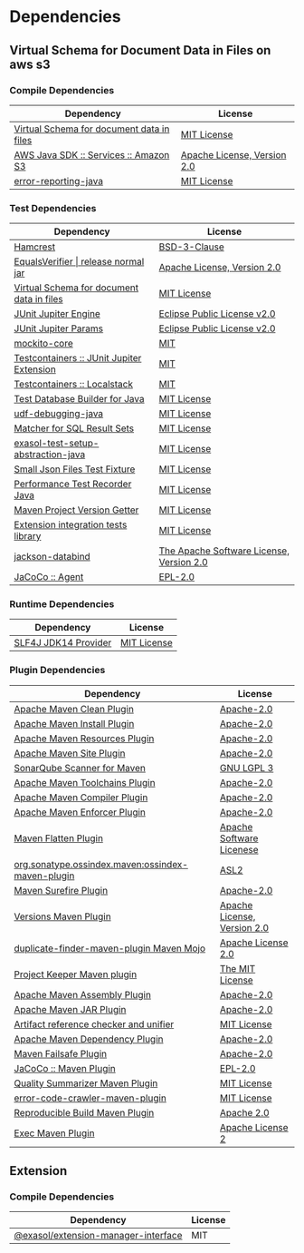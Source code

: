 <!-- @formatter:off -->
# Dependencies

## Virtual Schema for Document Data in Files on aws s3

### Compile Dependencies

| Dependency                                     | License                          |
| ---------------------------------------------- | -------------------------------- |
| [Virtual Schema for document data in files][0] | [MIT License][1]                 |
| [AWS Java SDK :: Services :: Amazon S3][2]     | [Apache License, Version 2.0][3] |
| [error-reporting-java][4]                      | [MIT License][5]                 |

### Test Dependencies

| Dependency                                      | License                                       |
| ----------------------------------------------- | --------------------------------------------- |
| [Hamcrest][6]                                   | [BSD-3-Clause][7]                             |
| [EqualsVerifier \| release normal jar][8]       | [Apache License, Version 2.0][9]              |
| [Virtual Schema for document data in files][0]  | [MIT License][1]                              |
| [JUnit Jupiter Engine][10]                      | [Eclipse Public License v2.0][11]             |
| [JUnit Jupiter Params][10]                      | [Eclipse Public License v2.0][11]             |
| [mockito-core][12]                              | [MIT][13]                                     |
| [Testcontainers :: JUnit Jupiter Extension][14] | [MIT][15]                                     |
| [Testcontainers :: Localstack][14]              | [MIT][15]                                     |
| [Test Database Builder for Java][16]            | [MIT License][17]                             |
| [udf-debugging-java][18]                        | [MIT License][19]                             |
| [Matcher for SQL Result Sets][20]               | [MIT License][21]                             |
| [exasol-test-setup-abstraction-java][22]        | [MIT License][23]                             |
| [Small Json Files Test Fixture][24]             | [MIT License][25]                             |
| [Performance Test Recorder Java][26]            | [MIT License][27]                             |
| [Maven Project Version Getter][28]              | [MIT License][29]                             |
| [Extension integration tests library][30]       | [MIT License][31]                             |
| [jackson-databind][32]                          | [The Apache Software License, Version 2.0][9] |
| [JaCoCo :: Agent][33]                           | [EPL-2.0][34]                                 |

### Runtime Dependencies

| Dependency                 | License           |
| -------------------------- | ----------------- |
| [SLF4J JDK14 Provider][35] | [MIT License][36] |

### Plugin Dependencies

| Dependency                                              | License                          |
| ------------------------------------------------------- | -------------------------------- |
| [Apache Maven Clean Plugin][37]                         | [Apache-2.0][9]                  |
| [Apache Maven Install Plugin][38]                       | [Apache-2.0][9]                  |
| [Apache Maven Resources Plugin][39]                     | [Apache-2.0][9]                  |
| [Apache Maven Site Plugin][40]                          | [Apache-2.0][9]                  |
| [SonarQube Scanner for Maven][41]                       | [GNU LGPL 3][42]                 |
| [Apache Maven Toolchains Plugin][43]                    | [Apache-2.0][9]                  |
| [Apache Maven Compiler Plugin][44]                      | [Apache-2.0][9]                  |
| [Apache Maven Enforcer Plugin][45]                      | [Apache-2.0][9]                  |
| [Maven Flatten Plugin][46]                              | [Apache Software Licenese][9]    |
| [org.sonatype.ossindex.maven:ossindex-maven-plugin][47] | [ASL2][48]                       |
| [Maven Surefire Plugin][49]                             | [Apache-2.0][9]                  |
| [Versions Maven Plugin][50]                             | [Apache License, Version 2.0][9] |
| [duplicate-finder-maven-plugin Maven Mojo][51]          | [Apache License 2.0][52]         |
| [Project Keeper Maven plugin][53]                       | [The MIT License][54]            |
| [Apache Maven Assembly Plugin][55]                      | [Apache-2.0][9]                  |
| [Apache Maven JAR Plugin][56]                           | [Apache-2.0][9]                  |
| [Artifact reference checker and unifier][57]            | [MIT License][58]                |
| [Apache Maven Dependency Plugin][59]                    | [Apache-2.0][9]                  |
| [Maven Failsafe Plugin][60]                             | [Apache-2.0][9]                  |
| [JaCoCo :: Maven Plugin][61]                            | [EPL-2.0][34]                    |
| [Quality Summarizer Maven Plugin][62]                   | [MIT License][63]                |
| [error-code-crawler-maven-plugin][64]                   | [MIT License][65]                |
| [Reproducible Build Maven Plugin][66]                   | [Apache 2.0][48]                 |
| [Exec Maven Plugin][67]                                 | [Apache License 2][9]            |

## Extension

### Compile Dependencies

| Dependency                                | License |
| ----------------------------------------- | ------- |
| [@exasol/extension-manager-interface][68] | MIT     |

[0]: https://github.com/exasol/virtual-schema-common-document-files/
[1]: https://github.com/exasol/virtual-schema-common-document-files/blob/main/LICENSE
[2]: https://aws.amazon.com/sdkforjava
[3]: https://aws.amazon.com/apache2.0
[4]: https://github.com/exasol/error-reporting-java/
[5]: https://github.com/exasol/error-reporting-java/blob/main/LICENSE
[6]: http://hamcrest.org/JavaHamcrest/
[7]: https://raw.githubusercontent.com/hamcrest/JavaHamcrest/master/LICENSE
[8]: https://www.jqno.nl/equalsverifier
[9]: https://www.apache.org/licenses/LICENSE-2.0.txt
[10]: https://junit.org/junit5/
[11]: https://www.eclipse.org/legal/epl-v20.html
[12]: https://github.com/mockito/mockito
[13]: https://opensource.org/licenses/MIT
[14]: https://java.testcontainers.org
[15]: http://opensource.org/licenses/MIT
[16]: https://github.com/exasol/test-db-builder-java/
[17]: https://github.com/exasol/test-db-builder-java/blob/main/LICENSE
[18]: https://github.com/exasol/udf-debugging-java/
[19]: https://github.com/exasol/udf-debugging-java/blob/main/LICENSE
[20]: https://github.com/exasol/hamcrest-resultset-matcher/
[21]: https://github.com/exasol/hamcrest-resultset-matcher/blob/main/LICENSE
[22]: https://github.com/exasol/exasol-test-setup-abstraction-java/
[23]: https://github.com/exasol/exasol-test-setup-abstraction-java/blob/main/LICENSE
[24]: https://github.com/exasol/small-json-files-test-fixture/
[25]: https://github.com/exasol/small-json-files-test-fixture/blob/main/LICENSE
[26]: https://github.com/exasol/performance-test-recorder-java/
[27]: https://github.com/exasol/performance-test-recorder-java/blob/main/LICENSE
[28]: https://github.com/exasol/maven-project-version-getter/
[29]: https://github.com/exasol/maven-project-version-getter/blob/main/LICENSE
[30]: https://github.com/exasol/extension-manager/
[31]: https://github.com/exasol/extension-manager/blob/main/LICENSE
[32]: https://github.com/FasterXML/jackson
[33]: https://www.eclemma.org/jacoco/index.html
[34]: https://www.eclipse.org/legal/epl-2.0/
[35]: http://www.slf4j.org
[36]: http://www.opensource.org/licenses/mit-license.php
[37]: https://maven.apache.org/plugins/maven-clean-plugin/
[38]: https://maven.apache.org/plugins/maven-install-plugin/
[39]: https://maven.apache.org/plugins/maven-resources-plugin/
[40]: https://maven.apache.org/plugins/maven-site-plugin/
[41]: http://docs.sonarqube.org/display/PLUG/Plugin+Library/sonar-maven-plugin
[42]: http://www.gnu.org/licenses/lgpl.txt
[43]: https://maven.apache.org/plugins/maven-toolchains-plugin/
[44]: https://maven.apache.org/plugins/maven-compiler-plugin/
[45]: https://maven.apache.org/enforcer/maven-enforcer-plugin/
[46]: https://www.mojohaus.org/flatten-maven-plugin/
[47]: https://sonatype.github.io/ossindex-maven/maven-plugin/
[48]: http://www.apache.org/licenses/LICENSE-2.0.txt
[49]: https://maven.apache.org/surefire/maven-surefire-plugin/
[50]: https://www.mojohaus.org/versions/versions-maven-plugin/
[51]: https://basepom.github.io/duplicate-finder-maven-plugin
[52]: http://www.apache.org/licenses/LICENSE-2.0.html
[53]: https://github.com/exasol/project-keeper/
[54]: https://github.com/exasol/project-keeper/blob/main/LICENSE
[55]: https://maven.apache.org/plugins/maven-assembly-plugin/
[56]: https://maven.apache.org/plugins/maven-jar-plugin/
[57]: https://github.com/exasol/artifact-reference-checker-maven-plugin/
[58]: https://github.com/exasol/artifact-reference-checker-maven-plugin/blob/main/LICENSE
[59]: https://maven.apache.org/plugins/maven-dependency-plugin/
[60]: https://maven.apache.org/surefire/maven-failsafe-plugin/
[61]: https://www.jacoco.org/jacoco/trunk/doc/maven.html
[62]: https://github.com/exasol/quality-summarizer-maven-plugin/
[63]: https://github.com/exasol/quality-summarizer-maven-plugin/blob/main/LICENSE
[64]: https://github.com/exasol/error-code-crawler-maven-plugin/
[65]: https://github.com/exasol/error-code-crawler-maven-plugin/blob/main/LICENSE
[66]: http://zlika.github.io/reproducible-build-maven-plugin
[67]: https://www.mojohaus.org/exec-maven-plugin
[68]: https://registry.npmjs.org/@exasol/extension-manager-interface/-/extension-manager-interface-0.4.5.tgz

